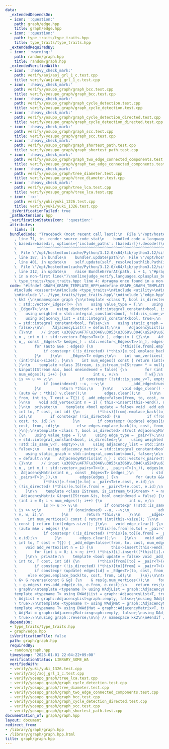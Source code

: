 ```yaml
---
data:
  _extendedDependsOn:
  - icon: ':question:'
    path: graph/edge.hpp
    title: graph/edge.hpp
  - icon: ':question:'
    path: type_traits/type_traits.hpp
    title: type_traits/type_traits.hpp
  _extendedRequiredBy:
  - icon: ':warning:'
    path: random/graph.hpp
    title: random/graph.hpp
  _extendedVerifiedWith:
  - icon: ':heavy_check_mark:'
    path: verify/aoj/aoj_grl_1_c.test.cpp
    title: verify/aoj/aoj_grl_1_c.test.cpp
  - icon: ':heavy_check_mark:'
    path: verify/yosupo_graph/graph_bcc.test.cpp
    title: verify/yosupo_graph/graph_bcc.test.cpp
  - icon: ':heavy_check_mark:'
    path: verify/yosupo_graph/graph_cycle_detection.test.cpp
    title: verify/yosupo_graph/graph_cycle_detection.test.cpp
  - icon: ':heavy_check_mark:'
    path: verify/yosupo_graph/graph_cycle_detection_directed.test.cpp
    title: verify/yosupo_graph/graph_cycle_detection_directed.test.cpp
  - icon: ':heavy_check_mark:'
    path: verify/yosupo_graph/graph_scc.test.cpp
    title: verify/yosupo_graph/graph_scc.test.cpp
  - icon: ':heavy_check_mark:'
    path: verify/yosupo_graph/graph_shortest_path.test.cpp
    title: verify/yosupo_graph/graph_shortest_path.test.cpp
  - icon: ':heavy_check_mark:'
    path: verify/yosupo_graph/graph_two_edge_connected_components.test.cpp
    title: verify/yosupo_graph/graph_two_edge_connected_components.test.cpp
  - icon: ':heavy_check_mark:'
    path: verify/yosupo_graph/tree_diameter.test.cpp
    title: verify/yosupo_graph/tree_diameter.test.cpp
  - icon: ':heavy_check_mark:'
    path: verify/yosupo_graph/tree_lca.test.cpp
    title: verify/yosupo_graph/tree_lca.test.cpp
  - icon: ':x:'
    path: verify/yuki/yuki_1326.test.cpp
    title: verify/yuki/yuki_1326.test.cpp
  _isVerificationFailed: true
  _pathExtension: hpp
  _verificationStatusIcon: ':question:'
  attributes:
    links: []
  bundledCode: "Traceback (most recent call last):\n  File \"/opt/hostedtoolcache/Python/3.12.0/x64/lib/python3.12/site-packages/onlinejudge_verify/documentation/build.py\"\
    , line 71, in _render_source_code_stat\n    bundled_code = language.bundle(stat.path,\
    \ basedir=basedir, options={'include_paths': [basedir]}).decode()\n          \
    \         ^^^^^^^^^^^^^^^^^^^^^^^^^^^^^^^^^^^^^^^^^^^^^^^^^^^^^^^^^^^^^^^^^^^^^^^^^^^^^^^^^\n\
    \  File \"/opt/hostedtoolcache/Python/3.12.0/x64/lib/python3.12/site-packages/onlinejudge_verify/languages/cplusplus.py\"\
    , line 187, in bundle\n    bundler.update(path)\n  File \"/opt/hostedtoolcache/Python/3.12.0/x64/lib/python3.12/site-packages/onlinejudge_verify/languages/cplusplus_bundle.py\"\
    , line 401, in update\n    self.update(self._resolve(pathlib.Path(included), included_from=path))\n\
    \  File \"/opt/hostedtoolcache/Python/3.12.0/x64/lib/python3.12/site-packages/onlinejudge_verify/languages/cplusplus_bundle.py\"\
    , line 312, in update\n    raise BundleErrorAt(path, i + 1, \"#pragma once found\
    \ in a non-first line\")\nonlinejudge_verify.languages.cplusplus_bundle.BundleErrorAt:\
    \ type_traits/type_traits.hpp: line 4: #pragma once found in a non-first line\n"
  code: "#ifndef GRAPH_GRAPH_TEMPLATE_HPP\n#define GRAPH_GRAPH_TEMPLATE_HPP 1\n\n\
    #include <cassert>\n#include <type_traits>\n#include <utility>\n#include <vector>\n\
    \n#include \"../type_traits/type_traits.hpp\"\n#include \"edge.hpp\"\n\nnamespace\
    \ kk2 {\n\nnamespace graph {\n\ntemplate <class T, bool is_directed> struct AdjacencyList\
    \ : std::vector<_Edges<T>> {\n    using value_type = T;\n    using edge_type =\
    \ _Edge<T>;\n\n    using directed = std::integral_constant<bool, is_directed>;\n\
    \    using weighted = std::integral_constant<bool, !std::is_same_v<T, empty>>;\n\
    \    using adjacency_list = std::integral_constant<bool, true>;\n    using adjacency_matrix\
    \ = std::integral_constant<bool, false>;\n    using static_graph = std::integral_constant<bool,\
    \ false>;\n\n    AdjacencyList() = default;\n\n    AdjacencyList(int n_) : std::vector<_Edges<T>>(n_)\
    \ {}\n\n    // input \u3092\u4F7F\u3046\u3053\u3068\u304C\u524D\u63D0\n    AdjacencyList(int\
    \ n_, int m_) : std::vector<_Edges<T>>(n_), edges(m_) {}\n\n    AdjacencyList(int\
    \ n_, const _Edges<T> &edges_) : std::vector<_Edges<T>>(n_), edges(edges_) {\n\
    \        for (auto &&e : edges) {\n            (*this)[e.from].emplace_back(e);\n\
    \            if constexpr (!is_directed) (*this)[e.to].emplace_back(e.rev());\n\
    \        }\n    }\n\n    _Edges<T> edges;\n\n    int num_vertices() const { return\
    \ (int)this->size(); }\n\n    int num_edges() const { return (int)edges.size();\
    \ }\n\n    template <class IStream, is_istream_t<IStream> * = nullptr>\n    AdjacencyList\
    \ &input(IStream &is, bool oneindexed = false) {\n        for (int i = 0; i <\
    \ num_edges(); i++) {\n            int u, v;\n            T w{};\n           \
    \ is >> u >> v;\n            if constexpr (!std::is_same_v<T, empty>) is >> w;\n\
    \            if (oneindexed) --u, --v;\n            _add_edge<true>(u, v, w, i);\n\
    \        }\n        return *this;\n    }\n\n    void edge_clear() {\n        for\
    \ (auto &v : *this) v.clear();\n        edges.clear();\n    }\n\n    void add_edge(int\
    \ from, int to, T cost = T{}) { _add_edge<false>(from, to, cost, num_edges());\
    \ }\n\n    void add_vertex(int n = 1) { this->insert(this->end(), n, _Edges<T>());\
    \ }\n\n  private:\n    template <bool update = false> void _add_edge(int from,\
    \ int to, T cost, int id) {\n        (*this)[from].emplace_back(to, cost, from,\
    \ id);\n        if constexpr (!is_directed) {\n            if (from != to) (*this)[to].emplace_back(from,\
    \ cost, to, id);\n        }\n        if constexpr (update) edges[id] = _Edge<T>(to,\
    \ cost, from, id);\n        else edges.emplace_back(to, cost, from, id);\n   \
    \ }\n};\n\ntemplate <class T, bool is_directed> struct AdjacencyMatrix : std::vector<_pairs<T>>\
    \ {\n    using value_type = T;\n    using edge_type = _pair<T>;\n\n    using directed\
    \ = std::integral_constant<bool, is_directed>;\n    using weighted = std::integral_constant<bool,\
    \ !std::is_same_v<T, empty>>;\n    using adjacency_list = std::integral_constant<bool,\
    \ false>;\n    using adjacency_matrix = std::integral_constant<bool, true>;\n\
    \    using static_graph = std::integral_constant<bool, false>;\n\n    AdjacencyMatrix()\
    \ = default;\n\n    AdjacencyMatrix(int n_) : std::vector<_pairs<T>>(n_, _pairs<T>(n_))\
    \ {}\n\n    // input \u3092\u4F7F\u3046\u3053\u3068\u304C\u524D\u63D0\n    AdjacencyMatrix(int\
    \ n_, int m_) : std::vector<_pairs<T>>(n_, _pairs<T>(n_)), edges(m_) {}\n\n  \
    \  AdjacencyMatrix(int n_, const _Edges<T> &edges_)\n        : std::vector<_pairs<T>>(n_,\
    \ _pairs<T>(n_)),\n          edges(edges_) {\n        for (auto &&e : edges) {\n\
    \            (*this)[e.from][e.to] = _pair<T>(e.cost, e.id);\n            if constexpr\
    \ (!is_directed) (*this)[e.to][e.from] = _pair<T>(e.cost, e.id);\n        }\n\
    \    }\n\n    template <class IStream, is_istream_t<IStream> * = nullptr>\n  \
    \  AdjacencyMatrix &input(IStream &is, bool oneindexed = false) {\n        for\
    \ (int i = 0; i < num_edges(); i++) {\n            int u, v;\n            T w{};\n\
    \            is >> u >> v;\n            if constexpr (!std::is_same_v<T, empty>)\
    \ is >> w;\n            if (oneindexed) --u, --v;\n            _add_edge<true>(u,\
    \ v, w, i);\n        }\n        return *this;\n    }\n\n    _Edges<T> edges;\n\
    \n    int num_vertices() const { return (int)this->size(); }\n\n    int num_edges()\
    \ const { return (int)edges.size(); }\n\n    void edge_clear() {\n        for\
    \ (auto &&e : edges) {\n            (*this)[e.from][e.to] = _pair<T>(e.cost, e.id);\n\
    \            if constexpr (!is_directed) (*this)[e.to][e.from] = _pair<T>(e.cost,\
    \ e.id);\n        }\n        edges.clear();\n    }\n\n    void add_edge(int from,\
    \ int to, T cost = T{}) { _add_edge<false>(from, to, cost, num_edges()); }\n\n\
    \    void add_vertex(int n = 1) {\n        this->insert(this->end(), n, _pairs<T>());\n\
    \        for (int i = 0; i < n; i++) (*this)[i].insert((*this)[i].end(), n, _pair<T>());\n\
    \    }\n\n  private:\n    template <bool update = false> void _add_edge(int from,\
    \ int to, T cost, int id) {\n        (*this)[from][to] = _pair<T>(cost, id);\n\
    \        if constexpr (!is_directed) (*this)[to][from] = _pair<T>(cost, id);\n\
    \        if constexpr (update) edges[id] = _Edge<T>(to, cost, from, id);\n   \
    \     else edges.emplace_back(to, cost, from, id);\n    }\n};\n\ntemplate <class\
    \ G> G reverse(const G &g) {\n    G res(g.num_vertices());\n    for (auto &&e\
    \ : g.edges) res.add_edge(e.to, e.from, e.cost);\n    return res;\n}\n\n} // namespace\
    \ graph\n\ntemplate <typename T> using WAdjList = graph::AdjacencyList<T, false>;\n\
    template <typename T> using DWAdjList = graph::AdjacencyList<T, true>;\nusing\
    \ AdjList = graph::AdjacencyList<graph::empty, false>;\nusing DAdjList = graph::AdjacencyList<graph::empty,\
    \ true>;\n\ntemplate <typename T> using WAdjMat = graph::AdjacencyMatrix<T, false>;\n\
    template <typename T> using DWAdjMat = graph::AdjacencyMatrix<T, true>;\nusing\
    \ AdjMat = graph::AdjacencyMatrix<graph::empty, false>;\nusing DAdjMat = graph::AdjacencyMatrix<graph::empty,\
    \ true>;\n\nusing graph::reverse;\n\n} // namespace kk2\n\n#endif // GRAPH_GRAPH_TEMPLATE_HPP\n"
  dependsOn:
  - type_traits/type_traits.hpp
  - graph/edge.hpp
  isVerificationFile: false
  path: graph/graph.hpp
  requiredBy:
  - random/graph.hpp
  timestamp: '2025-01-01 22:04:22+09:00'
  verificationStatus: LIBRARY_SOME_WA
  verifiedWith:
  - verify/yuki/yuki_1326.test.cpp
  - verify/aoj/aoj_grl_1_c.test.cpp
  - verify/yosupo_graph/tree_lca.test.cpp
  - verify/yosupo_graph/graph_cycle_detection.test.cpp
  - verify/yosupo_graph/tree_diameter.test.cpp
  - verify/yosupo_graph/graph_two_edge_connected_components.test.cpp
  - verify/yosupo_graph/graph_bcc.test.cpp
  - verify/yosupo_graph/graph_cycle_detection_directed.test.cpp
  - verify/yosupo_graph/graph_scc.test.cpp
  - verify/yosupo_graph/graph_shortest_path.test.cpp
documentation_of: graph/graph.hpp
layout: document
redirect_from:
- /library/graph/graph.hpp
- /library/graph/graph.hpp.html
title: graph/graph.hpp
---
```

